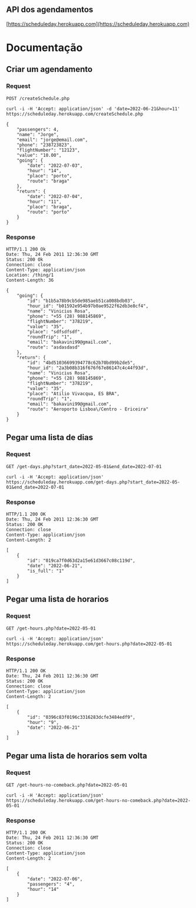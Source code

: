 ## API dos agendamentos

[https://scheduleday.herokuapp.com](https://scheduleday.herokuapp.com)


# Documentação

## Criar um agendamento

### Request

`POST /createSchedule.php`

    curl -i -H 'Accept: application/json' -d 'date=2022-06-21&hour=11' https://scheduleday.herokuapp.com/createSchedule.php

    {
        "passengers": 4,
        "name": "Jorge",
        "email": "jorge@email.com",
        "phone": "238723823",
        "flightNumber": "12123",
        "value": "10.00",
        "going": {
            "date": "2022-07-03",
            "hour": "14",
            "place": "porto",
            "route": "braga"
        },
        "return": {
            "date": "2022-07-04",
            "hour": "11",
            "place": "braga",
            "route": "porto"
        }
    }

### Response

    HTTP/1.1 200 Ok
    Date: Thu, 24 Feb 2011 12:36:30 GMT
    Status: 200 Ok
    Connection: close
    Content-Type: application/json
    Location: /thing/1
    Content-Length: 36

    {
        "going": {
            "id": "b1b5a78b9cb5de985aeb51ca008bdb03",
            "hour_id": "b01592e954b97b0ae9522f62db3e8cf4",
            "name": "Vinicius Rosa",
            "phone": "+55 (28) 988145869",
            "flightNumber": "378219",
            "value": "35",
            "place": "sdfsdfsdf",
            "roundTrip": "1",
            "email": "bakavini99@gmail.com",
            "route": "asdasdasd"
        },
        "return": {
            "id": "4bd51036699394778c62b70bd99b2de5",
            "hour_id": "2a3b08b316f676f67e86147c4c44f93d",
            "name": "Vinicius Rosa",
            "phone": "+55 (28) 988145869",
            "flightNumber": "378219",
            "value": "35",
            "place": "Atilio Vivacqua, ES BRA",
            "roundTrip": "1",
            "email": "bakavini99@gmail.com",
            "route": "Aeroporto Lisboa\/Centro - Ericeira"
        }
    }

## Pegar uma lista de dias

### Request

`GET /get-days.php?start_date=2022-05-01&end_date=2022-07-01`

    curl -i -H 'Accept: application/json' https://scheduleday.herokuapp.com/get-days.php?start_date=2022-05-01&end_date=2022-07-01

### Response

    HTTP/1.1 200 OK
    Date: Thu, 24 Feb 2011 12:36:30 GMT
    Status: 200 OK
    Connection: close
    Content-Type: application/json
    Content-Length: 2

    [
        {
		    "id": "019ca7f0d63d2a15e61d3667c08c119d",
		    "date": "2022-06-21",
		    "is_full": "1"
	    }
    ]


## Pegar uma lista de horarios

### Request

`GET /get-hours.php?date=2022-05-01`

    curl -i -H 'Accept: application/json' https://scheduleday.herokuapp.com/get-hours.php?date=2022-05-01

### Response

    HTTP/1.1 200 OK
    Date: Thu, 24 Feb 2011 12:36:30 GMT
    Status: 200 OK
    Connection: close
    Content-Type: application/json
    Content-Length: 2

    [
        {
		    "id": "0396c83f0196c3316283dcfe3484edf9",
		    "hour": "9",
		    "date": "2022-06-21"
	    }
    ]


## Pegar uma lista de horarios sem volta

### Request

`GET /get-hours-no-comeback.php?date=2022-05-01`

    curl -i -H 'Accept: application/json' https://scheduleday.herokuapp.com/get-hours-no-comeback.php?date=2022-05-01

### Response

    HTTP/1.1 200 OK
    Date: Thu, 24 Feb 2011 12:36:30 GMT
    Status: 200 OK
    Connection: close
    Content-Type: application/json
    Content-Length: 2

    [
        {
            "date": "2022-07-06",
            "passengers": "4",
            "hour": "14"
        }
    ]

